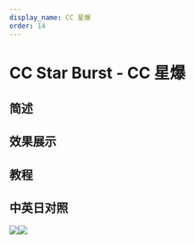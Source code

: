 ```yaml
---
display_name: CC 星爆
order: 14
---
```


# CC Star Burst - CC 星爆

## 简述

## 效果展示

## 教程

## 中英日对照

![](https://mir.yuelili.com/user/AE/effects/AE-Effects-Simulation-CC_Star_Burst.png)![](https://mir.yuelili.com/user/AE/effects/AE-Effects-Simulation-CC_Star_Burst_cn.png)
